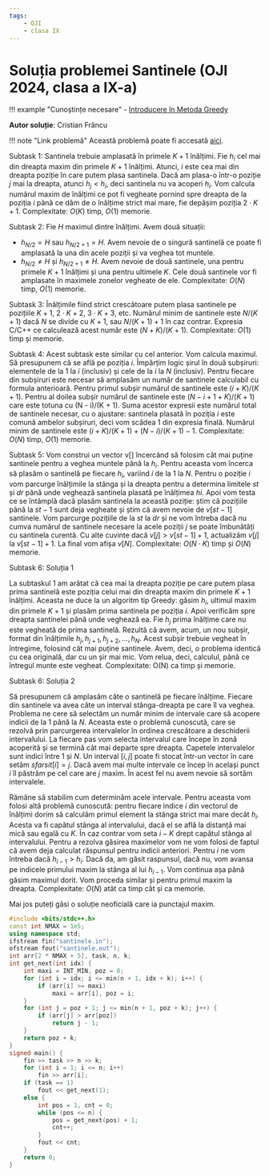 ```yaml
---
tags:
    - OJI
    - clasa IX
---
```


# Soluția problemei Santinele (OJI 2024, clasa a IX-a)

!!! example "Cunoștințe necesare"
    - [Introducere în Metoda Greedy](https://edu.roalgo.ro/usor/greedy/)

**Autor soluție**: Cristian Frâncu

!!! note "Link problemă"
    Această problemă poate fi accesată [aici](https://kilonova.ro/problems/2502/).

Subtask 1: Santinela trebuie amplasată în primele $K + 1$ înălțimi. Fie $h_i$ cel mai din dreapta maxim din primele $K +1$ înălțimi. Atunci, $i$ este cea mai din dreapta poziție în care putem plasa santinela. Dacă am plasa-o într-o poziție $j$ mai la dreapta, atunci $h_j < h_i$, deci santinela nu va acoperi $h_i$. Vom calcula numărul maxim de înălțimi ce pot fi vegheate pornind spre dreapta de la poziția $i$ până ce dăm de o înălțime strict mai mare, fie depășim poziția $2 \cdot K + 1$. Complexitate: $O(K)$ timp, $O(1)$ memorie.

Subtask 2: Fie $H$ maximul dintre înălțimi. Avem două situații:

- $h_{N/2} = H$ sau $h_{N/2+1} = H$. Avem nevoie de o singură santinelă ce poate fi amplasată la una din acele poziții și va veghea tot muntele.
- $h_{N/2} \neq H$ și $h_{N/2+1} \neq H$. Avem nevoie de două santinele, una pentru primele $K + 1$ înălțimi și una pentru ultimele $K$. Cele două santinele vor fi amplasate în maximele zonelor vegheate de ele. Complexitate: $O(N)$ timp, $O(1)$ memorie.

Subtask 3: Înălțimile fiind strict crescătoare putem plasa santinele pe pozițiile $K + 1$, $2 \cdot K + 2$, $3 \cdot K + 3$, etc. Numărul minim de santinele este $N/(K + 1)$ dacă $N$ se divide cu $K + 1$, sau $N/(K +1)+1$ în caz contrar. Expresia C/C++ ce calculează acest număr este $(N +K)/(K +1)$. Complexitate: $O(1)$ timp și memorie.

Subtask 4: Acest subtask este similar cu cel anterior. Vom calcula maximul. Să presupunem că se află pe poziția $i$. Împărțim logic șirul în două subșiruri: elementele de la 1 la $i$ (inclusiv) și cele de la $i$ la $N$ (inclusiv). Pentru fiecare din subșiruri este necesar să amplasăm un număr de santinele calculabil cu formula anterioară. Pentru primul subșir numărul de santinele este $(i + K)/(K +1)$. Pentru al doilea subșir numărul de santinele este $(N -i +1+ K)/(K +1)$ care este totuna cu (N - i)/(K + 1). Suma acestor expresii este numărul total de santinele necesar, cu o ajustare: santinela plasată în poziția $i$ este comună ambelor subșiruri, deci vom scădea 1
din expresia finală. Numărul minim de santinele este $(i + K)/(K + 1) + (N - i)/(K + 1) - 1$. Complexitate: $O(N)$ timp, $O(1)$ memorie.

Subtask 5: Vom construi un vector v[] încercând să folosim cât mai puține santinele pentru a veghea muntele până la $h_i$. Pentru aceasta vom încerca să plasăm o santinelă pe fiecare $h_i$, variind $i$ de la 1 la $N$. Pentru o poziție $i$ vom parcurge înălțimile la stânga și la dreapta pentru a determina limitele $st$ și $dr$ până unde veghează santinela plasată pe înălțimea $hi$. Apoi vom testa ce se întâmplă dacă plasăm santinela la această poziție: știm că pozițiile până la $st - 1$ sunt deja vegheate și știm că avem nevoie de $v[st - 1]$ santinele. Vom parcurge pozițiile de la $st$ la $dr$ și ne vom întreba dacă nu cumva numărul de santinele necesare la acele poziții $j$ se poate îmbunătăți cu santinela curentă. Cu alte cuvinte dacă $v[j] > v[st - 1] + 1$, actualizăm $v[j]$ la $v[st - 1] + 1$. La final vom afișa $v[N]$. Complexitate: $O(N \cdot K)$ timp și $O(N)$ memorie.

Subtask 6: Soluția 1

La subtaskul 1 am arătat că cea mai la dreapta poziție pe care putem plasa prima santinelă este poziția celui mai din dreapta maxim din primele $K + 1$ înălțimi. Aceasta ne duce la un algoritm tip Greedy: găsim $h_i$, ultimul maxim din primele $K + 1$ și plasăm prima santinela pe poziția $i$. Apoi verificăm spre dreapta santinelei până unde veghează ea. Fie $h_j$ prima înălțime care nu este vegheată de prima santinelă. Rezultă că avem, acum, un nou subșir, format din înălțimile $h_j, h_{j+1}, h_{j+2}, \dots, h_N$. Acest subșir trebuie vegheat în întregime, folosind cât mai puține santinele. Avem, deci, o problema identică cu cea originală, dar cu un șir mai mic. Vom relua, deci, calculul, până ce întregul munte este vegheat. Complexitate: O(N) ca timp și memorie.

Subtask 6: Soluția 2

Să presupunem că amplasăm câte o santinelă pe fiecare înălțime. Fiecare din santinele va avea câte un interval stânga-dreapta pe care îl va veghea. Problema ne cere să selectăm un număr minim de intervale care să acopere indicii de la 1 până la $N$. Aceasta este o problemă cunoscută, care se rezolvă prin parcurgerea intervalelor în ordinea crescătoare a deschiderii intervalului. La fiecare pas vom selecta intervalul care începe în zonă acoperită și se termină cât mai departe spre dreapta. Capetele intervalelor sunt indici între 1 și $N$. Un interval $[i, j]$ poate fi stocat într-un vector în care setăm $sfarsit[i] = j$. Dacă avem mai multe intervale ce încep în același punct $i$ îl păstrăm pe cel care are $j$ maxim. În acest fel nu avem nevoie să sortăm intervalele.

Rămâne să stabilim cum determinăm acele intervale. Pentru aceasta vom folosi altă problemă cunoscută: pentru fiecare indice $i$ din vectorul de înălțimi dorim să calculăm primul element la stânga strict mai mare decât $h_i$. Acesta va fi capătul stânga al intervalului, dacă el se află la distanță mai mică sau egală cu $K$. În caz contrar vom seta $i - K$ drept capătul stânga al intervalului. Pentru a rezolva găsirea maximelor vom ne vom folosi de faptul că avem deja calculat răspunsul pentru indicii anteriori. Pentru $i$ ne vom întreba dacă $h_{i-1} > h_i$. Dacă da, am găsit raspunsul, dacă nu, vom avansa pe indicele primului maxim la stânga al lui $h_{i-1}$. Vom continua așa până găsim maximul dorit. Vom proceda similar și pentru primul maxim la dreapta. Complexitate: $O(N)$ atât ca timp cât și ca memorie.

Mai jos puteți găsi o soluție neoficială care ia punctajul maxim.

```cpp
#include <bits/stdc++.h>
const int NMAX = 1e5;
using namespace std;
ifstream fin("santinele.in");
ofstream fout("santinele.out");
int arr[2 * NMAX + 5], task, n, k;
int get_next(int idx) {
    int maxi = INT_MIN, poz = 0;
    for (int i = idx; i <= min(n + 1, idx + k); i++) {
        if (arr[i] >= maxi)
            maxi = arr[i], poz = i;
    }
    for (int j = poz + 1; j <= min(n + 1, poz + k); j++) {
        if (arr[j] > arr[poz])
            return j - 1;
    }
    return poz + k;
}
signed main() {
    fin >> task >> n >> k;
    for (int i = 1; i <= n; i++)
        fin >> arr[i];
    if (task == 1)
        fout << get_next(1);
    else {
        int pos = 1, cnt = 0;
        while (pos <= n) {
            pos = get_next(pos) + 1;
            cnt++;
        }
        fout << cnt;
    }
    return 0;
}
```